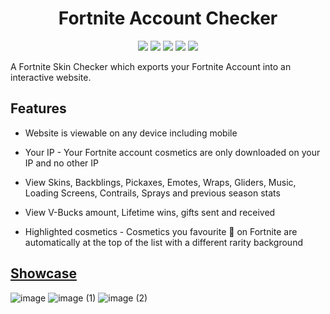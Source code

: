 <div align="center">

# Fortnite Account Checker

![](https://img.shields.io/github/languages/top/KyeOnDiscord/FortniteChecker)
![](https://img.shields.io/github/downloads/KyeOnDiscord/FortniteChecker/total)
![](https://img.shields.io/github/issues/KyeOnDiscord/FortniteChecker)
![](https://img.shields.io/github/stars/KyeOnDiscord/FortniteChecker)
![](https://img.shields.io/github/repo-size/KyeOnDiscord/FortniteChecker)

</div>

A Fortnite Skin Checker which exports your Fortnite Account into an interactive website.

## Features

- Website is viewable on any device including mobile

- Your IP - Your Fortnite account cosmetics are only downloaded on your IP and no other IP

- View Skins, Backblings, Pickaxes, Emotes, Wraps, Gliders, Music, Loading Screens, Contrails, Sprays and previous season stats

- View V-Bucks amount, Lifetime wins, gifts sent and received

- Highlighted cosmetics - Cosmetics you favourite 💖 on Fortnite are automatically at the top of the list with a different rarity background

## [Showcase](https://checker.proswapper.xyz/?file=1051003716167290911)
![image](https://user-images.githubusercontent.com/36981621/206810546-d2d59494-e7b4-430d-9b02-558114a80184.jpg)
![image (1)](https://user-images.githubusercontent.com/36981621/206810631-23eccc43-1abb-48c9-bbcd-120617bf7e38.jpg)
![image (2)](https://user-images.githubusercontent.com/36981621/206810790-4d6f9861-094a-4b3f-9f39-0d9b84014334.jpg)
